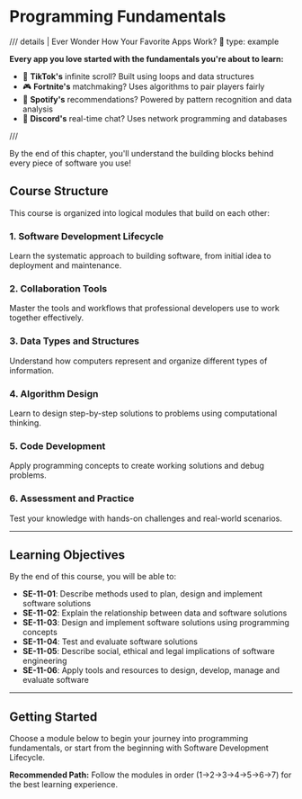 # Programming Fundamentals

/// details | Ever Wonder How Your Favorite Apps Work? 🤔
    type: example

**Every app you love started with the fundamentals you're about to learn:**

- 📱 **TikTok's** infinite scroll? Built using loops and data structures
- 🎮 **Fortnite's** matchmaking? Uses algorithms to pair players fairly  
- 🎵 **Spotify's** recommendations? Powered by pattern recognition and data analysis
- 💬 **Discord's** real-time chat? Uses network programming and databases

///
    
By the end of this chapter, you'll understand the building blocks behind every piece of software you use!

## Course Structure

This course is organized into logical modules that build on each other:

### 1. Software Development Lifecycle
Learn the systematic approach to building software, from initial idea to deployment and maintenance.

### 2. Collaboration Tools
Master the tools and workflows that professional developers use to work together effectively.

### 3. Data Types and Structures
Understand how computers represent and organize different types of information.

### 4. Algorithm Design
Learn to design step-by-step solutions to problems using computational thinking.

### 5. Code Development
Apply programming concepts to create working solutions and debug problems.

### 6. Assessment and Practice
Test your knowledge with hands-on challenges and real-world scenarios.

---

## Learning Objectives

By the end of this course, you will be able to:

- **SE-11-01**: Describe methods used to plan, design and implement software solutions
- **SE-11-02**: Explain the relationship between data and software solutions
- **SE-11-03**: Design and implement software solutions using programming concepts
- **SE-11-04**: Test and evaluate software solutions
- **SE-11-05**: Describe social, ethical and legal implications of software engineering
- **SE-11-06**: Apply tools and resources to design, develop, manage and evaluate software

---

## Getting Started

Choose a module below to begin your journey into programming fundamentals, or start from the beginning with Software Development Lifecycle.

**Recommended Path:** Follow the modules in order (1→2→3→4→5→6→7) for the best learning experience.
